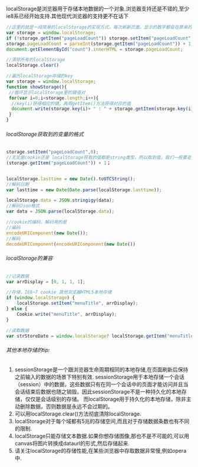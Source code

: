 localStorage是浏览器用于存储本地数据的一个对象.浏览器支持还是不错的,至少ie8系已经开始支持.其他现代浏览器的支持更不在话下
```js
//这里的就是一段简单的localStorage的实现方式，每次刷新页面，显示的数字都会在原来的基础上+1
var storage = window.localStorage;
if (!storage.getItem("pageLoadCount")) storage.setItem("pageLoadCount",0);
storage.pageLoadCount = parseInt(storage.getItem("pageLoadCount")) + 1;//必须格式转换
document.getElementById("count").innerHTML = storage.pageLoadCount;
```
```js
//清除所有的localStorage
localStorage.clear()
```

```js
//遍历localStorage存储的key
var storage = window.localStorage;
function showStorage(){
 //循环显示localStorage里的键值对
 for(var i=0;i<storage.length;i++){
  //key(i)获得相应的键，再用getItem()方法获得对应的值
  document.write(storage.key(i)+ " : " + storage.getItem(storage.key(i)) + "<br>");
 }
}
```
###### localStorage获取到的变量的格式
```js
storage.setItem("pageLoadCount",0);
//无论是cookie还是 localStorage获取的值都是string类型，所以取到值，我们一般要走数据转换
(storage.getItem("pageLoadCount")) + 1；


localStorage.lasttime = new Date().toUTCString();
//解码日期
var lasttime = new Date(Date.parse(localStorage.lasttime));

localStorage.data = JSON.stringigy(data);
//解码Json格式
var data = JSON.parse(localStorage.data);

//cookie的编码，解码用的是
//编码
encodeURIComponent(new Date());
//解码
decodeURIComponent(encodeURIComponent(new Date())
```

###### localStorage的兼容
```js
//记录数据
var arrDisplay = [0, 1, 1, 1];

//存储，IE6~7 cookie 其他浏览器HTML5本地存储
if (window.localStorage) {
    localStorage.setItem("menuTitle", arrDisplay);	
} else {
    Cookie.write("menuTitle", arrDisplay);	
}

//读取数据
var strStoreDate = window.localStorage? localStorage.getItem("menuTitle"): Cookie.read("menuTitle");	

```

###### 其他本地存储的tip:
1. sessionStorage是一个跟浏览器生命周期相同的本地存储,在页面刷新后保持之前输入的数据的场景下特别有效.
sessionStorage用于本地存储一个会话（session）中的数据，这些数据只有在同一个会话中的页面才能访问并且当会话结束后数据也随之销毁。因此sessionStorage不是一种持久化的本地存储，仅仅是会话级别的存储。
而localStorage用于持久化的本地存储，除非主动删除数据，否则数据是永远不会过期的。
2. 可以用localStorage.clear()方法彻底清除localStorage.
3. localStorage对于每个域都有5兆的存储空间,而且对于存储数据条数也有不同的限制.
4. localStorage只能存储文本数据.如果你想存储图像,那也不是不可能的,可以用canvas将图片转换成dataurl的形式,然后存储起来.
5. 请关注localStorage的存储性能,在某些浏览器中存取数据非常慢,例如opera中.
